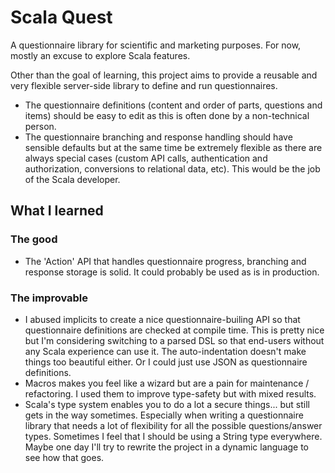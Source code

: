 # Scala Quest
A questionnaire library for scientific and marketing purposes.
For now, mostly an excuse to explore Scala features.

Other than the goal of learning, this project aims to provide a reusable and very flexible server-side library to define and run questionnaires.
- The questionnaire definitions (content and order of parts, questions and items) should be easy to edit as this is often done by a non-technical person.
- The questionnaire branching and response handling should have sensible defaults but at the same time be extremely flexible as there are always special cases (custom API calls, authentication and authorization, conversions to relational data, etc). This would be the job of the Scala developer.


## What I learned
### The good
- The 'Action' API that handles questionnaire progress, branching and response storage is solid. It could probably be used as is in production.

### The improvable
- I abused implicits to create a nice questionnaire-builing API so that questionnaire definitions are checked at compile time. This is pretty nice but I'm considering switching to a parsed DSL so that end-users without any Scala experience can use it. The auto-indentation doesn't make things too beautiful either. Or I could just use JSON as questionnaire definitions.
- Macros makes you feel like a wizard but are a pain for maintenance / refactoring. I used them to improve type-safety but with mixed results.
- Scala's type system enables you to do a lot a secure things... but still gets in the way sometimes. Especially when writing a questionnaire library that needs a lot of flexibility for all the possible questions/answer types. Sometimes I feel that I should be using a String type everywhere. Maybe one day I'll try to rewrite the project in a dynamic language to see how that goes.
